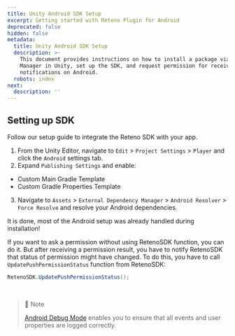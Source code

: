 ```yaml
---
title: Unity Android SDK Setup
excerpt: Getting started with Reteno Plugin for Android
deprecated: false
hidden: false
metadata:
  title: Unity Android SDK Setup
  description: >-
    This document provides instructions on how to install a package via Package
    Manager in Unity, set up the SDK, and request permission for receiving
    notifications on Android.
  robots: index
next:
  description: ''
---
```

## Setting up SDK

Follow our setup guide to integrate the Reteno SDK with your app.

1. From the Unity Editor, navigate to `Edit` > `Project Settings` > `Player` and click the `Android` settings tab.
2. Expand `Publishing Settings` and enable:

* Custom Main Gradle Template
* Custom Gradle Properties Template

3. Navigate to `Assets` > `External Dependency Manager` > `Android Resolver` > `Force Resolve` and resolve your Android dependencies.

It is done, most of the Android setup was already handled during installation!

If you want to ask a permission without using RetenoSDK function, you can do it. But after receiving a permission result, you have to notify RetenoSDK that status of permission might have changed. To do this, you have to call `UpdatePushPermissionStatus` function from RetenoSDK:

```C#
RetenoSDK.UpdatePushPermissionStatus();
```

<br />

> 📘 Note
>
> [Android Debug Mode](https://docs.yespo.io/reference/android-debug-mode) enables you to ensure that all events and user properties are logged correctly.
